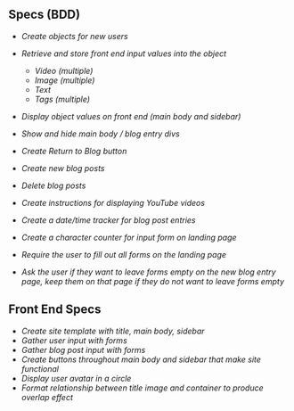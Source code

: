 ## Specs (BDD)

* _Create objects for new users_
* _Retrieve and store front end input values into the object_
  * _Video (multiple)_
  * _Image (multiple)_
  * _Text_
  * _Tags (multiple)_

* _Display object values on front end (main body and sidebar)_
* _Show and hide main body / blog entry divs_
* _Create Return to Blog button_
* _Create new blog posts_
* _Delete blog posts_
* _Create instructions for displaying YouTube videos_
* _Create a date/time tracker for blog post entries_
* _Create a character counter for input form on landing page_
* _Require the user to fill out all forms on the landing page_
* _Ask the user if they want to leave forms empty on the new blog entry page, keep them on that page if they do not want to leave forms empty_

## Front End Specs

* _Create site template with title, main body, sidebar_
* _Gather user input with forms_
* _Gather blog post input with forms_
* _Create buttons throughout main body and sidebar that make site functional_
* _Display user avatar in a circle_
* _Format relationship between title image and container to produce overlap effect_

